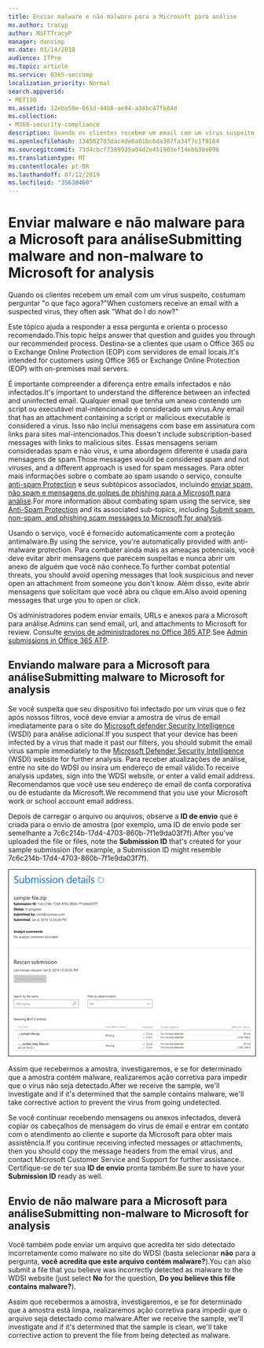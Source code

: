 ```yaml
---
title: Enviar malware e não malware para a Microsoft para análise
ms.author: tracyp
author: MSFTTracyP
manager: dansimp
ms.date: 03/14/2018
audience: ITPro
ms.topic: article
ms.service: O365-seccomp
localization_priority: Normal
search.appverid:
- MET150
ms.assetid: 12eba50e-661d-44b8-ae94-a34bc47fb84d
ms.collection:
- M365-security-compliance
description: Quando os clientes recebem um email com um vírus suspeito, eles costumam askWhat fazer agora?
ms.openlocfilehash: 1345827d3dac4de6a01bc6da387fa34f7c1f9164
ms.sourcegitcommit: 73d4cbcf7389935a04d2e451903ef14ebb38e096
ms.translationtype: MT
ms.contentlocale: pt-BR
ms.lasthandoff: 07/12/2019
ms.locfileid: "35638460"
---
```

# <a name="submitting-malware-and-non-malware-to-microsoft-for-analysis"></a><span data-ttu-id="0a7bb-103">Enviar malware e não malware para a Microsoft para análise</span><span class="sxs-lookup"><span data-stu-id="0a7bb-103">Submitting malware and non-malware to Microsoft for analysis</span></span>

<span data-ttu-id="0a7bb-104">Quando os clientes recebem um email com um vírus suspeito, costumam perguntar "o que faço agora?"</span><span class="sxs-lookup"><span data-stu-id="0a7bb-104">When customers receive an email with a suspected virus, they often ask "What do I do now?"</span></span>
  
<span data-ttu-id="0a7bb-105">Este tópico ajuda a responder a essa pergunta e orienta o processo recomendado.</span><span class="sxs-lookup"><span data-stu-id="0a7bb-105">This topic helps answer that question and guides you through our recommended process.</span></span> <span data-ttu-id="0a7bb-106">Destina-se a clientes que usam o Office 365 ou o Exchange Online Protection (EOP) com servidores de email locais.</span><span class="sxs-lookup"><span data-stu-id="0a7bb-106">It's intended for customers using Office 365 or Exchange Online Protection (EOP) with on-premises mail servers.</span></span>
  
<span data-ttu-id="0a7bb-107">É importante compreender a diferença entre emails infectados e não infectados.</span><span class="sxs-lookup"><span data-stu-id="0a7bb-107">It's important to understand the difference between an infected and uninfected email.</span></span> <span data-ttu-id="0a7bb-108">Qualquer email que tenha um anexo contendo um script ou executável mal-intencionado é considerado um vírus.</span><span class="sxs-lookup"><span data-stu-id="0a7bb-108">Any email that has an attachment containing a script or malicious executable is considered a virus.</span></span> <span data-ttu-id="0a7bb-109">Isso não inclui mensagens com base em assinatura com links para sites mal-intencionados.</span><span class="sxs-lookup"><span data-stu-id="0a7bb-109">This doesn't include subscription-based messages with links to malicious sites.</span></span> <span data-ttu-id="0a7bb-110">Essas mensagens seriam consideradas spam e não vírus, e uma abordagem diferente é usada para mensagens de spam.</span><span class="sxs-lookup"><span data-stu-id="0a7bb-110">Those messages would be considered spam and not viruses, and a different approach is used for spam messages.</span></span> <span data-ttu-id="0a7bb-111">Para obter mais informações sobre o combate ao spam usando o serviço, consulte [anti-spam Protection](anti-spam-and-anti-malware-protection.md) e seus subtópicos associados, incluindo [enviar spam, não spam e mensagens de golpes de phishing para a Microsoft para análise](submit-spam-non-spam-and-phishing-scam-messages-to-microsoft-for-analysis.md).</span><span class="sxs-lookup"><span data-stu-id="0a7bb-111">For more information about combating spam using the service, see [Anti-Spam Protection](anti-spam-and-anti-malware-protection.md) and its associated sub-topics, including [Submit spam, non-spam, and phishing scam messages to Microsoft for analysis](submit-spam-non-spam-and-phishing-scam-messages-to-microsoft-for-analysis.md).</span></span> 
  
<span data-ttu-id="0a7bb-112">Usando o serviço, você é fornecido automaticamente com a proteção antimalware.</span><span class="sxs-lookup"><span data-stu-id="0a7bb-112">By using the service, you're automatically provided with anti-malware protection.</span></span> <span data-ttu-id="0a7bb-113">Para combater ainda mais as ameaças potenciais, você deve evitar abrir mensagens que parecem suspeitas e nunca abrir um anexo de alguém que você não conhece.</span><span class="sxs-lookup"><span data-stu-id="0a7bb-113">To further combat potential threats, you should avoid opening messages that look suspicious and never open an attachment from someone you don't know.</span></span> <span data-ttu-id="0a7bb-114">Além disso, evite abrir mensagens que solicitam que você abra ou clique em.</span><span class="sxs-lookup"><span data-stu-id="0a7bb-114">Also avoid opening messages that urge you to open or click.</span></span>

<span data-ttu-id="0a7bb-115">Os administradores podem enviar emails, URLs e anexos para a Microsoft para análise.</span><span class="sxs-lookup"><span data-stu-id="0a7bb-115">Admins can send email, url, and attachments to Microsoft for review.</span></span> <span data-ttu-id="0a7bb-116">Consulte [envios de administradores no Office 365 ATP](admin-submission.md).</span><span class="sxs-lookup"><span data-stu-id="0a7bb-116">See [Admin submissions in Office 365 ATP](admin-submission.md).</span></span>
  
## <a name="submitting-malware-to-microsoft-for-analysis"></a><span data-ttu-id="0a7bb-117">Enviando malware para a Microsoft para análise</span><span class="sxs-lookup"><span data-stu-id="0a7bb-117">Submitting malware to Microsoft for analysis</span></span>

<span data-ttu-id="0a7bb-118">Se você suspeita que seu dispositivo foi infectado por um vírus que o fez após nossos filtros, você deve enviar a amostra de vírus de email imediatamente para o site do [Microsoft defender Security Intelligence](https://www.microsoft.com/wdsi/filesubmission) (WSDI) para análise adicional.</span><span class="sxs-lookup"><span data-stu-id="0a7bb-118">If you suspect that your device has been infected by a virus that made it past our filters, you should submit the email virus sample immediately to the [Microsoft Defender Security Intelligence](https://www.microsoft.com/wdsi/filesubmission) (WSDI) website for further analysis.</span></span> <span data-ttu-id="0a7bb-119">Para receber atualizações de análise, entre no site do WDSI ou insira um endereço de email válido.</span><span class="sxs-lookup"><span data-stu-id="0a7bb-119">To receive analysis updates, sign into the WDSI website, or enter a valid email address.</span></span> <span data-ttu-id="0a7bb-120">Recomendamos que você use seu endereço de email de conta corporativa ou de estudante da Microsoft.</span><span class="sxs-lookup"><span data-stu-id="0a7bb-120">We recommend that you use your Microsoft work or school account email address.</span></span> 
  
<span data-ttu-id="0a7bb-121">Depois de carregar o arquivo ou arquivos, observe a **ID de envio** que é criada para o envio de amostra (por exemplo, uma ID de envio pode ser semelhante a 7c6c214b-17d4-4703-860b-7f1e9da03f7f).</span><span class="sxs-lookup"><span data-stu-id="0a7bb-121">After you've uploaded the file or files, note the **Submission ID** that's created for your sample submission (for example, a Submission ID might resemble 7c6c214b-17d4-4703-860b-7f1e9da03f7f).</span></span> 
  
![Detalhes de envio no site Windows Defender Security Intelligence](media/EOP-Malware-Protection-Center.png)
  
<span data-ttu-id="0a7bb-123">Assim que recebermos a amostra, investigaremos, e se for determinado que a amostra contém malware, realizaremos ação corretiva para impedir que o vírus não seja detectado.</span><span class="sxs-lookup"><span data-stu-id="0a7bb-123">After we receive the sample, we'll investigate and if it's determined that the sample contains malware, we'll take corrective action to prevent the virus from going undetected.</span></span>
  
<span data-ttu-id="0a7bb-124">Se você continuar recebendo mensagens ou anexos infectados, deverá copiar os cabeçalhos de mensagem do vírus de email e entrar em contato com o atendimento ao cliente e suporte da Microsoft para obter mais assistência.</span><span class="sxs-lookup"><span data-stu-id="0a7bb-124">If you continue receiving infected messages or attachments, then you should copy the message headers from the email virus, and contact Microsoft Customer Service and Support for further assistance.</span></span> <span data-ttu-id="0a7bb-125">Certifique-se de ter sua **ID de envio** pronta também.</span><span class="sxs-lookup"><span data-stu-id="0a7bb-125">Be sure to have your **Submission ID** ready as well.</span></span> 
  
## <a name="submitting-non-malware-to-microsoft-for-analysis"></a><span data-ttu-id="0a7bb-126">Envio de não malware para a Microsoft para análise</span><span class="sxs-lookup"><span data-stu-id="0a7bb-126">Submitting non-malware to Microsoft for analysis</span></span>

<span data-ttu-id="0a7bb-127">Você também pode enviar um arquivo que acredita ter sido detectado incorretamente como malware no site do WDSI (basta selecionar **não** para a pergunta, **você acredita que este arquivo contém malware?**).</span><span class="sxs-lookup"><span data-stu-id="0a7bb-127">You can also submit a file that you believe was incorrectly detected as malware to the WDSI website (just select **No** for the question, **Do you believe this file contains malware?**).</span></span>
  
<span data-ttu-id="0a7bb-128">Assim que recebermos a amostra, investigaremos, e se for determinado que a amostra está limpa, realizaremos ação corretiva para impedir que o arquivo seja detectado como malware.</span><span class="sxs-lookup"><span data-stu-id="0a7bb-128">After we receive the sample, we'll investigate and if it's determined that the sample is clean, we'll take corrective action to prevent the file from being detected as malware.</span></span>
  

